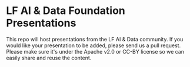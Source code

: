 # LF AI & Data Foundation Presentations

This repo will host presentations from the LF AI & Data community.
If you would like your presentation to be added, please send us a pull
request. Please make sure it's under the Apache v2.0 or CC-BY license
so we can easily share and reuse the content.
